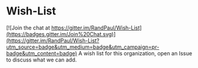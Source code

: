 # Wish-List

[![Join the chat at https://gitter.im/RandPaul/Wish-List](https://badges.gitter.im/Join%20Chat.svg)](https://gitter.im/RandPaul/Wish-List?utm_source=badge&utm_medium=badge&utm_campaign=pr-badge&utm_content=badge)
A wish list for this organization, open an Issue to discuss what we can add.
